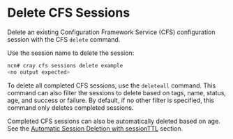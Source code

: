 # Delete CFS Sessions

Delete an existing Configuration Framework Service \(CFS\) configuration session with the CFS `delete` command.

Use the session name to delete the session:

```bash
ncn# cray cfs sessions delete example
<no output expected>
```

To delete all completed CFS sessions, use the `deleteall` command. This command can also filter the sessions to delete based on tags, name, status, age, and success or failure. By default, if no other filter is specified, this command only deletes completed sessions.

Completed CFS sessions can also be automatically deleted based on age. See the [Automatic Session Deletion with sessionTTL](Automatic_Session_Deletion_with_sessionTTL.md) section.

